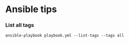 # Ansible tips

### List all tags

```shell
ansible-playbook playbook.yml --list-tags --tags all
```
